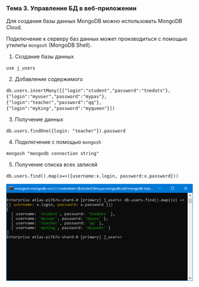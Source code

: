### Тема 3. Управление БД в веб-приложении

Для создания базы данных MongoDB можно использовать MongoDB Cloud.

Подключение к серверу баз данных может производиться с помощью утилиты `mongosh` (MongoDB Shell).

1. Создание базы данных

```
use j_users
```

2. Добавление содержимого

```
db.users.insertMany([{"login":"student","password":"tneduts"},{"login":"myuser","password":"mypas"},{"login":"teacher","password":"qq"},{"login":"myking","password":"myqueen"}])
```

3. Получение данных

```
db.users.findOne({login: "teacher"}).password
```

4. Подключение с помощью `mongosh`

```
mongosh "mongodb connection string"
```

5. Получение списка всех записей

```
db.users.find().map(x=>({username:x.login, password:x.password}))
```

![](task-3.png)

